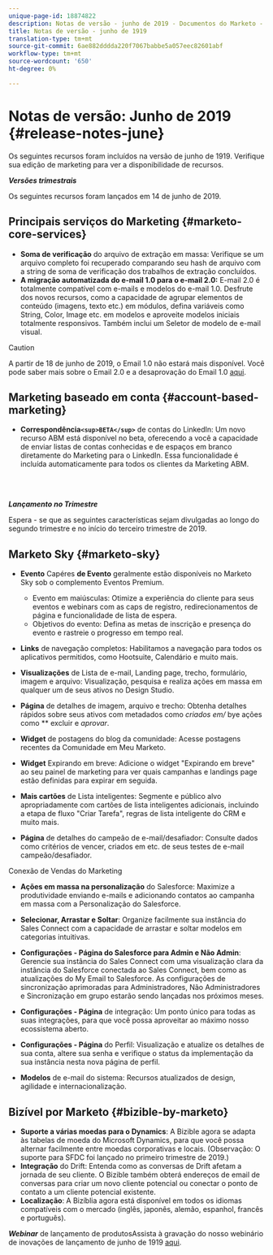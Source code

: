 ```yaml
---
unique-page-id: 18874822
description: Notas de versão - junho de 2019 - Documentos do Marketo - Documentação do produto
title: Notas de versão - junho de 1919
translation-type: tm+mt
source-git-commit: 6ae882dddda220f7067babbe5a057eec82601abf
workflow-type: tm+mt
source-wordcount: '650'
ht-degree: 0%

---
```



# Notas de versão: Junho de 2019 {#release-notes-june}

Os seguintes recursos foram incluídos na versão de junho de 1919. Verifique sua edição de marketing para ver a disponibilidade de recursos.

***Versões trimestrais***

Os seguintes recursos foram lançados em 14 de junho de 2019.

## Principais serviços do Marketing {#marketo-core-services}

* **Soma de verificação** do arquivo de extração em massa: Verifique se um arquivo completo foi recuperado comparando seu hash de arquivo com a string de soma de verificação dos trabalhos de extração concluídos.
* **A migração automatizada do e-mail 1.0 para o e-mail 2.0:** E-mail 2.0 é totalmente compatível com e-mails e modelos do e-mail 1.0. Desfrute dos novos recursos, como a capacidade de agrupar elementos de conteúdo (imagens, texto etc.) em módulos, defina variáveis como String, Color, Image etc. em modelos e aproveite modelos iniciais totalmente responsivos. Também inclui um Seletor de modelo de e-mail visual.

>[!CAUTION]
>
>A partir de 18 de junho de 2019, o Email 1.0 não estará mais disponível. Você pode saber mais sobre o Email 2.0 e a desaprovação do Email 1.0 [aqui](https://nation.marketo.com/docs/DOC-7038).

## Marketing baseado em conta {#account-based-marketing}

* **Correspondência`<sup>BETA</sup>`**  de contas do LinkedIn: Um novo recurso ABM está disponível no beta, oferecendo a você a capacidade de enviar listas de contas conhecidas e de espaços em branco diretamente do Marketing para o LinkedIn. Essa funcionalidade é incluída automaticamente para todos os clientes da Marketing ABM.

<br> 

***Lançamento no Trimestre***

Espera - se que as seguintes características sejam divulgadas ao longo do segundo trimestre e no início do terceiro trimestre de 2019.

## Marketo Sky {#marketo-sky}

* **Evento** Capéres  **de Evento** geralmente estão disponíveis no Marketo Sky sob o complemento Eventos Premium.

   * Evento em maiúsculas: Otimize a experiência do cliente para seus eventos e webinars com as caps de registro, redirecionamentos de página e funcionalidade de lista de espera.
   * Objetivos do evento: Defina as metas de inscrição e presença do evento e rastreie o progresso em tempo real.

* **Links** de navegação completos: Habilitamos a navegação para todos os aplicativos permitidos, como Hootsuite, Calendário e muito mais.
* **Visualizações** de Lista de e-mail, Landing page, trecho, formulário, imagem e arquivo: Visualização, pesquisa e realiza ações em massa em qualquer um de seus ativos no Design Studio.
* **Página** de detalhes de imagem, arquivo e trecho: Obtenha detalhes rápidos sobre seus ativos com metadados como  *criados em/* bye ações como  ** excluir e  *aprovar*.
* **Widget** de postagens do blog da comunidade: Acesse postagens recentes da Comunidade em Meu Marketo.
* **Widget** Expirando em breve: Adicione o widget &quot;Expirando em breve&quot; ao seu painel de marketing para ver quais campanhas e landings page estão definidas para expirar em seguida.
* **Mais cartões** de Lista inteligentes: Segmente e público alvo apropriadamente com cartões de lista inteligentes adicionais, incluindo a etapa de fluxo &quot;Criar Tarefa&quot;, regras de lista inteligente do CRM e muito mais.
* **Página** de detalhes do campeão de e-mail/desafiador: Consulte dados como critérios de vencer, criados em etc. de seus testes de e-mail campeão/desafiador.

Conexão de Vendas do Marketing

* **Ações em massa na personalização** do Salesforce: Maximize a produtividade enviando e-mails e adicionando contatos ao campanha em massa com a Personalização do Salesforce.
* **Selecionar, Arrastar e Soltar**: Organize facilmente sua instância do Sales Connect com a capacidade de arrastar e soltar modelos em categorias intuitivas.
* **Configurações - Página do Salesforce para Admin e Não Admin**: Gerencie sua instância do Sales Connect com uma visualização clara da instância do Salesforce conectada ao Sales Connect, bem como as atualizações do My Email to Salesforce. As configurações de sincronização aprimoradas para Administradores, Não Administradores e Sincronização em grupo estarão sendo lançadas nos próximos meses.
* **Configurações - Página** de integração: Um ponto único para todas as suas integrações, para que você possa aproveitar ao máximo nosso ecossistema aberto.
* **Configurações - Página** do Perfil: Visualização e atualize os detalhes de sua conta, altere sua senha e verifique o status da implementação da sua instância nesta nova página de perfil.

* **Modelos** de e-mail do sistema: Recursos atualizados de design, agilidade e internacionalização.

## Bizível por Marketo {#bizible-by-marketo}

* **Suporte a várias moedas para o Dynamics**: A Bizible agora se adapta às tabelas de moeda do Microsoft Dynamics, para que você possa alternar facilmente entre moedas corporativas e locais. (Observação: O suporte para SFDC foi lançado no primeiro trimestre de 2019.)
* **Integração** do Drift: Entenda como as conversas de Drift afetam a jornada de seu cliente. O Bizible também obterá endereços de email de conversas para criar um novo cliente potencial ou conectar o ponto de contato a um cliente potencial existente.
* **Localização**: A Bizíblia agora está disponível em todos os idiomas compatíveis com o mercado (inglês, japonês, alemão, espanhol, francês e português).

***Webinar*** de lançamento de produtosAssista à gravação do nosso webinário de inovações de lançamento de junho de 1919  [aqui](https://engage.marketo.com/Marketo-June-Product-Release-2019-On-Demand.html).
